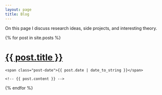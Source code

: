 ```yaml
---
layout: page
title: Blog
---
```


On this page I discuss research ideas, side projects, and interesting theory.

<div class="posts">
  {% for post in site.posts %}
  <div class="post">
    <h1 class="post-title">
      <a href="{{ post.url }}">
        {{ post.title }}
      </a>
    </h1>

    <span class="post-date">{{ post.date | date_to_string }}</span>

    <!-- {{ post.content }} -->
  </div>
  {% endfor %}
</div>

